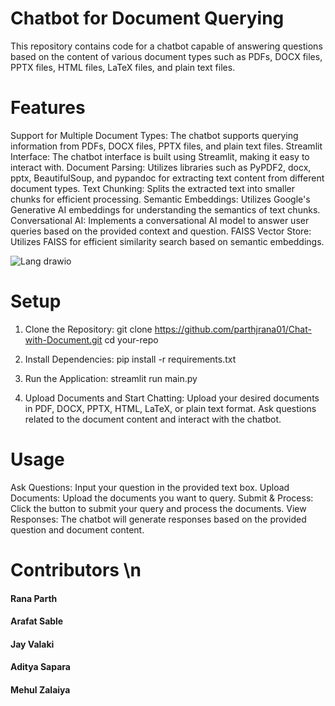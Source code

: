 # Chatbot for Document Querying
This repository contains code for a chatbot capable of answering questions based on the content of various document types such as PDFs, DOCX files, PPTX files, HTML files, LaTeX files, and plain text files.

# Features
Support for Multiple Document Types: The chatbot supports querying information from PDFs, DOCX files, PPTX files, and plain text files.
Streamlit Interface: The chatbot interface is built using Streamlit, making it easy to interact with.
Document Parsing: Utilizes libraries such as PyPDF2, docx, pptx, BeautifulSoup, and pypandoc for extracting text content from different document types.
Text Chunking: Splits the extracted text into smaller chunks for efficient processing.
Semantic Embeddings: Utilizes Google's Generative AI embeddings for understanding the semantics of text chunks.
Conversational AI: Implements a conversational AI model to answer user queries based on the provided context and question.
FAISS Vector Store: Utilizes FAISS for efficient similarity search based on semantic embeddings.

![Lang drawio](https://github.com/parthjrana01/Chat-with-Document/assets/131896580/854c5c8c-2ccf-4922-b979-4b89784be5f1)


# Setup
1. Clone the Repository:
git clone https://github.com/parthjrana01/Chat-with-Document.git
cd your-repo


2. Install Dependencies:
pip install -r requirements.txt


3. Run the Application:
streamlit run main.py

4. Upload Documents and Start Chatting:
Upload your desired documents in PDF, DOCX, PPTX, HTML, LaTeX, or plain text format.
Ask questions related to the document content and interact with the chatbot.



# Usage
Ask Questions: Input your question in the provided text box.
Upload Documents: Upload the documents you want to query.
Submit & Process: Click the button to submit your query and process the documents.
View Responses: The chatbot will generate responses based on the provided question and document content.


# Contributors \n
#### Rana Parth
#### Arafat Sable
#### Jay Valaki 
#### Aditya Sapara
#### Mehul Zalaiya
